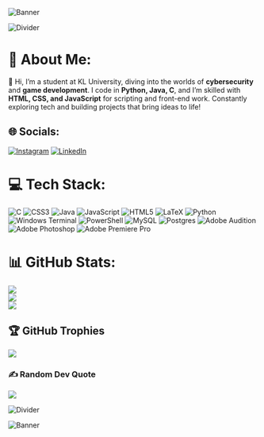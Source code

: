 ![Banner](https://user-images.githubusercontent.com/74038190/225813708-98b745f2-7d22-48cf-9150-083f1b00d6c9.gif)

![Divider](https://user-images.githubusercontent.com/74038190/212284100-561aa473-3905-4a80-b561-0d28506553ee.gif)

# 💫 About Me:
👋 Hi, I’m a student at KL University, diving into the worlds of **cybersecurity** and **game development**. I code in **Python, Java, C**, and I’m skilled with **HTML, CSS, and JavaScript** for scripting and front-end work. Constantly exploring tech and building projects that bring ideas to life!


## 🌐 Socials:
[![Instagram](https://img.shields.io/badge/Instagram-%23E4405F.svg?logo=Instagram&logoColor=white)](https://instagram.com/jaikanthh) [![LinkedIn](https://img.shields.io/badge/LinkedIn-%230077B5.svg?logo=linkedin&logoColor=white)](https://linkedin.com/in/jaikanth-kamisetti-922184225) 

# 💻 Tech Stack:
![C](https://img.shields.io/badge/c-%2300599C.svg?style=flat&logo=c&logoColor=white) ![CSS3](https://img.shields.io/badge/css3-%231572B6.svg?style=flat&logo=css3&logoColor=white) ![Java](https://img.shields.io/badge/java-%23ED8B00.svg?style=flat&logo=openjdk&logoColor=white) ![JavaScript](https://img.shields.io/badge/javascript-%23323330.svg?style=flat&logo=javascript&logoColor=%23F7DF1E) ![HTML5](https://img.shields.io/badge/html5-%23E34F26.svg?style=flat&logo=html5&logoColor=white) ![LaTeX](https://img.shields.io/badge/latex-%23008080.svg?style=flat&logo=latex&logoColor=white) ![Python](https://img.shields.io/badge/python-3670A0?style=flat&logo=python&logoColor=ffdd54) ![Windows Terminal](https://img.shields.io/badge/Windows%20Terminal-%234D4D4D.svg?style=flat&logo=windows-terminal&logoColor=white) ![PowerShell](https://img.shields.io/badge/PowerShell-%235391FE.svg?style=flat&logo=powershell&logoColor=white) ![MySQL](https://img.shields.io/badge/mysql-4479A1.svg?style=flat&logo=mysql&logoColor=white) ![Postgres](https://img.shields.io/badge/postgres-%23316192.svg?style=flat&logo=postgresql&logoColor=white) ![Adobe Audition](https://img.shields.io/badge/Adobe%20Audition-9999FF.svg?style=flat&logo=Adobe%20Audition&logoColor=white) ![Adobe Photoshop](https://img.shields.io/badge/adobe%20photoshop-%2331A8FF.svg?style=flat&logo=adobe%20photoshop&logoColor=white) ![Adobe Premiere Pro](https://img.shields.io/badge/Adobe%20Premiere%20Pro-9999FF.svg?style=flat&logo=Adobe%20Premiere%20Pro&logoColor=white)
# 📊 GitHub Stats:
![](https://github-readme-stats.vercel.app/api?username=Jaikanth001&theme=neon&hide_border=false&include_all_commits=true&count_private=false)<br/>
![](https://github-readme-streak-stats.herokuapp.com/?user=Jaikanth001&theme=neon&hide_border=false)<br/>
![](https://github-readme-stats.vercel.app/api/top-langs/?username=Jaikanth001&theme=neon&hide_border=false&include_all_commits=true&count_private=false&layout=compact)

## 🏆 GitHub Trophies
![](https://github-profile-trophy.vercel.app/?username=Jaikanth001&theme=neon&no-frame=true&no-bg=true&margin-w=4)

### ✍️ Random Dev Quote
![](https://quotes-github-readme.vercel.app/api?type=horizontal&theme=tokyonight)

![Divider](https://user-images.githubusercontent.com/74038190/212284100-561aa473-3905-4a80-b561-0d28506553ee.gif)

![Banner](https://user-images.githubusercontent.com/74038190/212284158-e840e285-664b-44d7-b79b-e264b5e54825.gif)

<!-- Proudly created with GPRM ( https://gprm.itsvg.in ) -->
